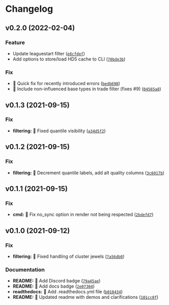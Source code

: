 # Changelog

<!--next-version-placeholder-->

## v0.2.0 (2022-02-04)
### Feature
* Update leaguestart filter ([`e8cfdef`](https://github.com/darvid/wraeblast/commit/e8cfdef5d0da77843ca7c40a1efe863d55ce0de4))
* Add options to store/load HD5 cache to CLI ([`70bde3b`](https://github.com/darvid/wraeblast/commit/70bde3bc2b36df2e6732d85d917a8a0276c7e175))

### Fix
* :bug: Quick fix for recently introduced errors ([`bedb698`](https://github.com/darvid/wraeblast/commit/bedb698e79e013c554423db8866f911ca1c13cd9))
* :bug: Include non-influenced base types in trade filter (fixes #9) ([`04565a8`](https://github.com/darvid/wraeblast/commit/04565a8dae6ff0ed94b33909fbed04d9607920aa))

## v0.1.3 (2021-09-15)
### Fix
* **filtering:** :bug: Fixed quantile visibility ([`a34d5f2`](https://github.com/darvid/wraeblast/commit/a34d5f283ebccad7fddb74256541c74110fb9372))

## v0.1.2 (2021-09-15)
### Fix
* **filtering:** :bug: Decrement quantile labels, add alt quality columns ([`3c6017b`](https://github.com/darvid/wraeblast/commit/3c6017b1071bee76cb70386b493f7c2a34e3bf53))

## v0.1.1 (2021-09-15)
### Fix
* **cmd:** :bug: Fix no_sync option in render not being respected ([`2bdefd7`](https://github.com/darvid/wraeblast/commit/2bdefd77d03736618194661f41565e5f60a8587d))

## v0.1.0 (2021-09-12)
### Fix
* **filtering:** :bug: Fixed handling of cluster jewels ([`7a56db0`](https://github.com/darvid/wraeblast/commit/7a56db0501d7b2863e6163b46222b38abbf403b9))

### Documentation
* **README:** :pencil: Add Discord badge ([`79a45ae`](https://github.com/darvid/wraeblast/commit/79a45ae8664fcef01b2d442b43e22c0eb0394b79))
* **README:** :pencil: Add docs badge ([`2e07304`](https://github.com/darvid/wraeblast/commit/2e0730482f814b9dfd535a56a71f781a417e460a))
* **readthedocs:** :pencil: Add .readthedocs.yml file ([`b010434`](https://github.com/darvid/wraeblast/commit/b0104348aeb0db3171b448f13f608c2e25682de5))
* **README:** :pencil: Updated readme with demos and clarifications ([`101cc0f`](https://github.com/darvid/wraeblast/commit/101cc0f815d49cad4cbebd27a2e1fbdcba423e19))

